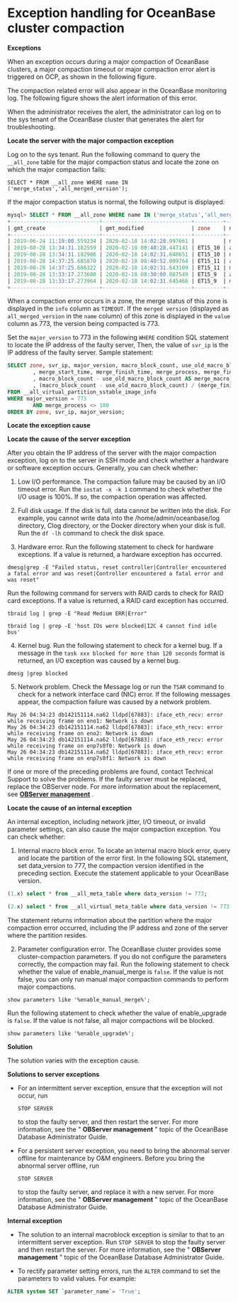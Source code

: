 Exception handling for OceanBase cluster compaction
========================================================================



**Exceptions**

When an exception occurs during a major compaction of OceanBase clusters, a major compaction timeout or major compaction error alert is triggered on OCP, as shown in the following figure.

The compaction related error will also appear in the OceanBase monitoring log. The following figure shows the alert information of this error.

When the administrator receives the alert, the administrator can log on to the sys tenant of the OceanBase cluster that generates the alert for troubleshooting.

**Locate the server with the major compaction exception**

Log on to the sys tenant. Run the following command to query the `__all_zone` table for the major compaction status and locate the zone on which the major compaction fails:

```code
SELECT * FROM __all_zone WHERE name IN ('merge_status','all_merged_version');
```



If the major compaction status is normal, the following output is displayed:

```sql
mysql> SELECT * FROM __all_zone WHERE name IN ('merge_status','all_merged_version');
+----------------------------+----------------------------+---------+--------------------+-------+---------+
| gmt_create                 | gmt_modified               | zone    | name               | value | info    |
+----------------------------+----------------------------+---------+--------------------+-------+---------+
| 2019-06-24 11:19:00.559234 | 2020-02-18 14:02:28.997661 |         | merge_status       |     1 | MERGING |
| 2019-08-28 13:34:31.182559 | 2020-02-18 08:48:28.447141 | ET15_10 | all_merged_version |   773 |         |
| 2019-08-28 13:34:31.182986 | 2020-02-18 14:02:31.640651 | ET15_10 | merge_status       |     1 | MERGING |
| 2019-08-28 14:37:25.685870 | 2020-02-18 08:40:52.009764 | ET15_11 | all_merged_version |   773 |         |
| 2019-08-28 14:37:25.686322 | 2020-02-18 14:02:31.643109 | ET15_11 | merge_status       |     1 | MERGING |
| 2019-08-28 13:33:17.273600 | 2020-02-18 08:30:00.087549 | ET15_9  | all_merged_version |   773 |         |
| 2019-08-28 13:33:17.273964 | 2020-02-18 14:02:31.645466 | ET15_9  | merge_status       |     1 | MERGING |
+----------------------------+----------------------------+---------+--------------------+-------+---------+
```



When a compaction error occurs in a zone, the merge status of this zone is displayed in the `info` column as `TIMEOUT`. If the `merged version` (displayed as `all_merged_version` in the `name` column) of this zone is displayed in the `value` column as 773, the version being compacted is 773.

Set the `major_version` to 773 in the following `WHERE` condition SQL statement to locate the IP address of the faulty server, Then, the value of `svr_ip` is the IP address of the faulty server. Sample statement:

```sql
SELECT zone, svr_ip, major_version, macro_block_count, use_old_macro_block_count
        , merge_start_time, merge_finish_time, merge_process, merge_finish_time - merge_start_time AS cost_time
        , macro_block_count - use_old_macro_block_count AS merge_macro_block_count
        , (macro_block_count - use_old_macro_block_count) / (merge_finish_time - merge_start_time) AS avg_per_sec
FROM __all_virtual_partition_sstable_image_info
WHERE major_version = 773
        AND merge_process <> 100
ORDER BY zone, svr_ip, major_version;
```



**Locate the exception cause**

**Locate the cause of the server exception**

After you obtain the IP address of the server with the major compaction exception, log on to the server in SSH mode and check whether a hardware or software exception occurs. Generally, you can check whether:

1. Low I/O performance. The compaction failure may be caused by an I/O timeout error. Run the `iostat -x -k 1` command to check whether the I/O usage is 100%. If so, the compaction operation was affected.



2. Full disk usage. If the disk is full, data cannot be written into the disk. For example, you cannot write data into the /home/admin/oceanbase/log directory, Clog directory, or the Docker directory when your disk is full. Run the `df -lh` command to check the disk space.



3. Hardware error. Run the following statement to check for hardware exceptions. If a value is returned, a hardware exception has occurred.






```shell
dmesg|grep -E "Failed status, reset controller|Controller encountered a fatal error and was reset|Controller encountered a fatal error and was reset"
```



Run the following command for servers with RAID cards to check for RAID card exceptions. If a value is returned, a RAID card exception has occurred.

```shell
tbraid log | grep -E "Read Medium ERR|Error"

tbraid log | grep -E 'host IOs were blocked|I2C 4 cannot find idle bus'
```



4. Kernel bug. Run the following statement to check for a kernel bug. If a message in the `task xxx blocked for more than 120 seconds` format is returned, an I/O exception was caused by a kernel bug.






```shell
dmesg |grep blocked
```



5. Network problem. Check the Message log or run the `TSAR` command to check for a network interface card (NIC) error. If the following messages appear, the compaction failure was caused by a network problem.






```shell
May 26 04:34:23 db142151114.na62 lldpd[67883]: iface_eth_recv: error while receiving frame on eno1: Network is down
May 26 04:34:23 db142151114.na62 lldpd[67883]: iface_eth_recv: error while receiving frame on eno2: Network is down
May 26 04:34:23 db142151114.na62 lldpd[67883]: iface_eth_recv: error while receiving frame on enp7s0f0: Network is down
May 26 04:34:23 db142151114.na62 lldpd[67883]: iface_eth_recv: error while receiving frame on enp7s0f1: Network is down
```



If one or more of the preceding problems are found, contact Technical Support to solve the problems. If the faulty server must be replaced, replace the OBServer node. For more information about the replacement, see **[OBServer management](https://www.yuque.com/oceanbase-site/oceanbase2.2.5/wt33qv)** .

**Locate the cause of an internal exception**

An internal exception, including network jitter, I/O timeout, or invalid parameter settings, can also cause the major compaction exception. You can check whether:

1. Internal macro block error. To locate an internal macro block error, query and locate the partition of the error first. In the following SQL statement, set data_version to 777, the compaction version identified in the preceding section. Execute the statement applicable to your OceanBase version.






```sql
(1.x) select * from __all_meta_table where data_version != 773;

(2.x) select * from __all_virtual_meta_table where data_version != 773;
```



The statement returns information about the partition where the major compaction error occurred, including the IP address and zone of the server where the partition resides.

2. Parameter configuration error. The OceanBase cluster provides some cluster-compaction parameters. If you do not configure the parameters correctly, the compaction may fail. Run the following statement to check whether the value of enable_manual_merge is `false`. If the value is not false, you can only run manual major compaction commands to perform major compactions.






```shell
show parameters like '%enable_manual_merge%';
```



Run the following statement to check whether the value of enable_upgrade is `false`. If the value is not false, all major compactions will be blocked.

```code
show parameters like '%enable_upgrade%';
```



**Solution**

The solution varies with the exception cause.

**Solutions to server exceptions**

* For an intermittent server exception, ensure that the exception will not occur, run

  `STOP SERVER`

  to stop the faulty server, and then restart the server. For more information, see the " **OBServer management** " topic of the OceanBase Database Administrator Guide.


* For a persistent server exception, you need to bring the abnormal server offline for maintenance by O\&M engineers. Before you bring the abnormal server offline, run

  `STOP SERVER`

  to stop the faulty server, and replace it with a new server. For more information, see the " **OBServer management** " topic of the OceanBase Database Administrator Guide.





**Internal exception**

* The solution to an internal macroblock exception is similar to that to an intermittent server exception. Run `STOP SERVER` to stop the faulty server and then restart the server. For more information, see the " **OBServer management** " topic of the OceanBase Database Administrator Guide.



* To rectify parameter setting errors, run the `ALTER` command to set the parameters to valid values. For example:






```sql
ALTER system SET `parameter_name`= 'True';
```
